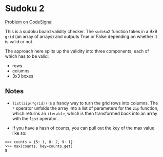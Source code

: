 # Sudoku 2

[Problem on CodeSignal](https://app.codesignal.com/interview-practice/task/SKZ45AF99NpbnvgTn)

This is a sudoku board validity checker. The `sudoku2` function takes
in a 9x9 `grid` (an array of arrays) and outputs True or False
depending on whether it is valid or not.

The approach here splits up the validity into three components, each
of which has to be valid:

* rows
* columns
* 3x3 boxes

## Notes

* `list(zip(*grid))` is a handy way to turn the grid rows into
  columns. The `*` operator unfolds the array into a list of
  parameters for the `zip` function, which returns an `iterable`,
  which is then transformed back into an array with the `list`
  operator.
  
* If you have a hash of counts, you can pull out the key of the max
  value like so:

```
>>> counts = {5: 1, 8: 2, 9: 1}
>>> max(counts, key=counts.get)
8
```

